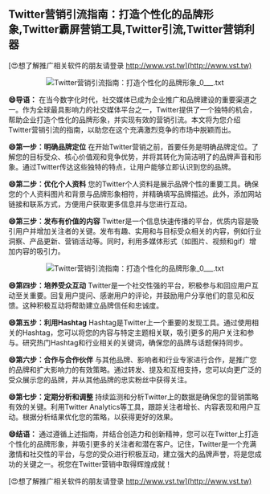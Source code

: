 ## **Twitter营销引流指南：打造个性化的品牌形象,Twitter霸屏营销工具,Twitter引流,Twitter营销利器**

[😍想了解推广相关软件的朋友请登录 http://www.vst.tw](http://www.vst.tw)

 <center><img src="https://vst.tw/MP4/tuiguang/png/6.png" alt="Twitter营销引流指南：打造个性化的品牌形象_0___.txt"></center>

**😄导语：**
在当今数字化时代，社交媒体已成为企业推广和品牌建设的重要渠道之一。作为全球最具影响力的社交媒体平台之一，Twitter提供了一个独特的机会，帮助企业打造个性化的品牌形象，并实现有效的营销引流。本文将为您介绍Twitter营销引流的指南，以助您在这个充满激烈竞争的市场中脱颖而出。

**😄第一步：明确品牌定位**
在开始Twitter营销之前，首要任务是明确品牌定位。了解您的目标受众、核心价值观和竞争优势，并将其转化为简洁明了的品牌声音和形象。通过Twitter传达这些独特的特点，让用户能够立即认识到您的品牌。

**😄第二步：优化个人资料**
您的Twitter个人资料是展示品牌个性的重要工具。确保您的个人资料图片和背景与品牌形象相符，并精确填写品牌描述。此外，添加网站链接和联系方式，方便用户获取更多信息并与您进行互动。

**😄第三步：发布有价值的内容**
Twitter是一个信息快速传播的平台，优质内容是吸引用户并增加关注者的关键。发布有趣、实用和与目标受众相关的内容，例如行业洞察、产品更新、营销活动等。同时，利用多媒体形式（如图片、视频和gif）增加内容的吸引力。

 <center><img src="https://vst.tw/MP4/tuiguang/png/1.png" alt="Twitter营销引流指南：打造个性化的品牌形象_0___.txt"></center>

**😄第四步：培养受众互动**
Twitter是一个社交性强的平台，积极参与和回应用户互动至关重要。回复用户提问、感谢用户的评论，并鼓励用户分享他们的意见和反馈。这种积极互动将帮助建立品牌信任和忠诚度。

**😄第五步：利用Hashtag**
Hashtag是Twitter上一个重要的发现工具。通过使用相关的Hashtag，您可以将您的内容与特定主题相关联，吸引更多的用户关注和参与。研究热门Hashtag和行业相关的关键词，确保您的品牌与话题保持同步。

**😄第六步：合作与合作伙伴**
与其他品牌、影响者和行业专家进行合作，是推广您的品牌和扩大影响力的有效策略。通过转发、提及和互相支持，您可以向更广泛的受众展示您的品牌，并从其他品牌的忠实粉丝中获得关注。

**😄第七步：定期分析和调整**
持续监测和分析Twitter上的数据是确保您的营销策略有效的关键。利用Twitter Analytics等工具，跟踪关注者增长、内容表现和用户互动。根据分析结果优化您的策略，以获得更好的效果。

**😄结语：**
通过遵循上述指南，并结合创造力和创新精神，您可以在Twitter上打造个性化的品牌形象，并吸引更多的关注者和潜在客户。记住，Twitter是一个充满激情和社交性的平台，与您的受众进行积极互动，建立强大的品牌声誉，将是您成功的关键之一。祝您在Twitter营销中取得辉煌成就！

[😍想了解推广相关软件的朋友请登录 http://www.vst.tw](http://www.vst.tw)




